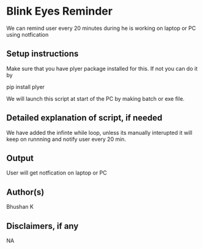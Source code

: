 # Blink Eyes Reminder 

We can remind user every 20 minutes during he is working on laptop or PC using notfication

## Setup instructions

Make sure that you have plyer package installed for this. If not you can do it by

pip install plyer

We will launch this script  at start of the PC by making batch or exe file.

## Detailed explanation of script, if needed

We have added the infinte while loop, unless its manually interupted it will keep on runnning and notify user every 20 min.

## Output

User will get notfication on laptop or PC

## Author(s)

Bhushan K

## Disclaimers, if any

NA
